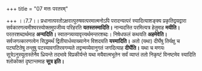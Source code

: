 +++
title = "07 मत्तः परतरम्"

+++
।।7.7।। प्रधानात्परतोऽक्षरात्पुरुषवत्परमात्मनोऽपि परादन्यत्परं
स्यादित्याशङ्क्य प्रकृतिद्वयद्वारा सर्वकारणत्वमीश्वरस्योक्तमुपजीव्य
परिहरति **यतस्तस्मादिति।** नान्यदस्ति परमित्यत्र हेतुमाह **मयीति।**
परतरशब्दार्थमाह **अन्यदिति।** स्वातन्त्र्यव्यावृत्त्यर्थमन्तरशब्दः।
निषेधफलं कथयति **अहमेवेति।** सर्वजगत्कारणत्वेन सिद्धमर्थं
द्वितीयार्धव्याख्यानेन विशदयति **यस्मादिति।** अतो (यथा) दीर्घेषु
तिर्यक्षु च पटघटितेषु तन्तुषु पटस्यावगतिरवगम्यते तद्वन्मय्येवानुगतं
जगदित्याह **दीर्घेति।** यथा च मणयः सूत्रेऽनुस्यूतास्तेनैव ध्रियन्ते
तदभावे विप्रकीर्यन्ते यथा मयैवात्मभूतेन सर्वं व्याप्तं ततो निकृष्टं
विनष्टमेव स्यादिति श्लोकोक्तं दृष्टान्तमाह **सूत्र इति।**
